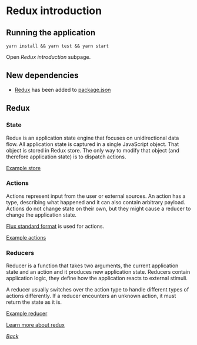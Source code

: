 # Redux introduction

## Running the application

```
yarn install && yarn test && yarn start
```

Open _Redux introduction_ subpage.

## New dependencies

* [Redux](https://github.com/reactjs/redux) has been added to [package.json](../../package.json#L38)

## Redux

### State

Redux is an application state engine that focuses on unidirectional data flow.
All application state is captured in a single JavaScript object. That object is
stored in Redux store. The only way to modify that object (and therefore
application state) is to dispatch actions. 

[Example store](./ReduxExample.js#L20)

### Actions

Actions represent input from the user or external sources. An action has a
type, describing what happened and it can also contain arbitrary payload.
Actions do not change state on their own, but they might cause a reducer to
change the application state.

[Flux standard format](https://github.com/acdlite/flux-standard-action) is used for actions.

[Example actions](./ReduxExample.js#L26)

### Reducers

Reducer is a function that takes two arguments, the current application state
and an action and it produces new application state. Reducers contain
application logic, they define how the application reacts to external stimuli.

A reducer usually switches over the action type to handle different types of
actions differently. If a reducer encounters an unknown action, it must return
the state as it is.

[Example reducer](./ReduxExample.js#L5)

[Learn more about redux](https://redux.js.org)

[_Back_](../../README.md)
